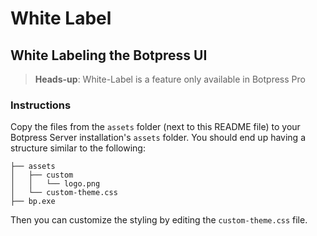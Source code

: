 # White Label

## White Labeling the Botpress UI

> **Heads-up**: White-Label is a feature only available in Botpress Pro

### Instructions

Copy the files from the `assets` folder (next to this README file) to your Botpress Server installation's `assets` folder. You should end up having a structure similar to the following:

```
├── assets
│   ├── custom
│   │   └── logo.png
│   └── custom-theme.css
├── bp.exe
```

Then you can customize the styling by editing the `custom-theme.css` file.
